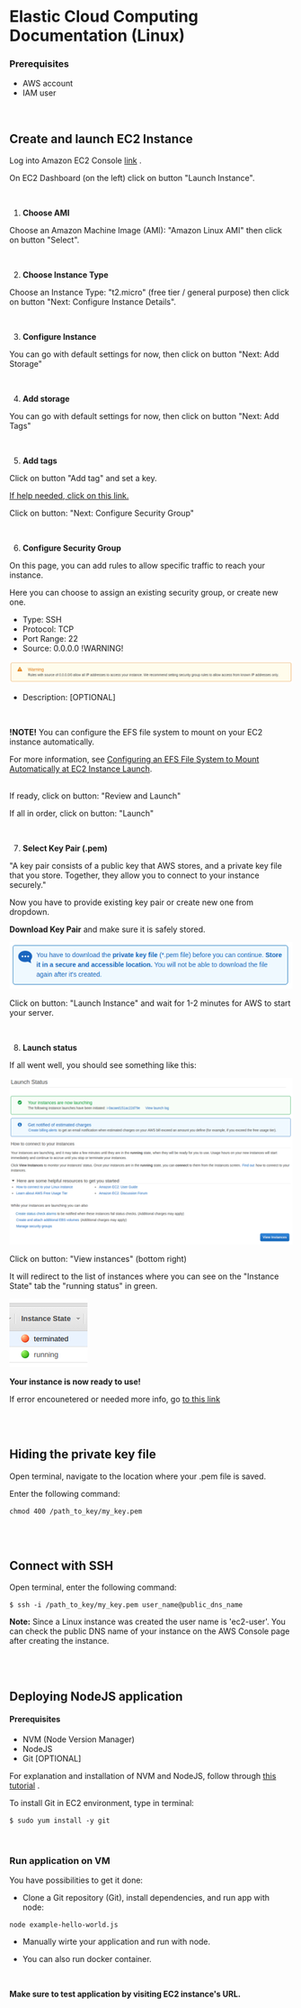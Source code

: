 # Elastic Cloud Computing Documentation (Linux)

### Prerequisites

  - AWS account
  - IAM user

<br>

## Create and launch EC2 Instance

Log into Amazon EC2 Console [link](https://console.aws.amazon.com/ec2/) .


On EC2 Dashboard (on the left) click on button "Launch Instance".

<br>

1. **Choose AMI**

Choose an Amazon Machine Image (AMI): "Amazon Linux AMI" then click on button "Select".

<br>


2. **Choose Instance Type**

Choose an Instance Type: "t2.micro" (free tier / general purpose) then click on button "Next: Configure Instance Details".

<br>

3. **Configure Instance**

You can go with default settings for now, then click on button "Next: Add Storage"

<br>

4. **Add storage**

You can go with default settings for now, then click on button "Next: Add Tags"

<br>

5. **Add tags**

Click on button "Add tag" and set a key.

[If help needed, click on this link.](https://docs.aws.amazon.com/AWSEC2/latest/UserGuide/Using_Tags.html?icmpid=docs_ec2_console)

Click on button: "Next: Configure Security Group"

<br>

6. **Configure Security Group**

On this page, you can add rules to allow specific traffic to reach your instance.

Here you can choose to assign an existing security group, or create new one.

  - Type: SSH
  - Protocol: TCP
  - Port Range: 22
  - Source: 0.0.0.0 !WARNING!

<img src="assets/aws-ec2-warn.png">

  - Description: [OPTIONAL]

<br>


**!NOTE!** You can configure the EFS file system to mount on your EC2 instance automatically. 

For more information, see [Configuring an EFS File System to Mount Automatically at EC2 Instance Launch](https://docs.aws.amazon.com/efs/latest/ug/mount-fs-auto-mount-onreboot.html#mount-fs-auto-mount-on-creation).

<br>
If ready, click on button: "Review and Launch"

If all in order, click on button: "Launch"

<br>

7. **Select Key Pair (.pem)**

"A key pair consists of a public key that AWS stores, and a private key file that you store. Together, they allow you to connect to your instance securely."

Now you have to provide existing key pair or create new one from dropdown.

**Download Key Pair** and make sure it is safely stored.

<img src="assets/aws-ec2-key-pair.png">

Click on button: "Launch Instance" and wait for 1-2 minutes for AWS to start your server.

<br>

8. **Launch status**

If all went well, you should see something like this:

<img src="assets/aws-ec2-launch-status.png">

Click on button: "View instances" (bottom right)

It will redirect to the list of instances where you can see on the "Instance State" tab the "running status" in green.

<img src="assets/aws-ec2-instance-state.png"> 

<br>

**Your instance is now ready to use!**


If error encounetered or needed more info, go [to this link](https://docs.aws.amazon.com/efs/latest/ug/gs-step-one-create-ec2-resources.html) 

<br>
<br>

## Hiding the private key file

Open terminal, navigate to the location where your .pem file is saved.

Enter the following command:

```
chmod 400 /path_to_key/my_key.pem

```
<br>
<br>

## Connect with SSH

Open terminal, enter the following command:

```
$ ssh -i /path_to_key/my_key.pem user_name@public_dns_name

```

**Note:** Since a Linux instance was created the user name is 'ec2-user'. You can check the public DNS name of your instance on the AWS Console page after creating the instance. 

<br>
<br>

## Deploying NodeJS application

#### Prerequisites

   - NVM (Node Version Manager)
   - NodeJS
   - Git [OPTIONAL]

For explanation and installation of NVM and NodeJS, follow through [this tutorial](https://www.keycdn.com/blog/node-version-manager) .

To install Git in EC2 environment, type in terminal:


```
$ sudo yum install -y git
``` 

<br>

### Run application on VM

You have possibilities to get it done:

  * Clone a Git repository (Git), install dependencies, and run app with node:

```
node example-hello-world.js
``` 

  * Manually wirte your application and run with node.

  * You can also run docker container.

<br>

**Make sure to test application by visiting EC2 instance's URL.** 
